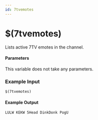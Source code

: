 ```yaml
---
id: 7tvemotes
---
```


# $(7tvemotes)

Lists active 7TV emotes in the channel.

#### Parameters

This variable does not take any parameters.

### Example Input
```
$(7tvemotes)
```

#### Example Output

```
LULW KEKW 5Head DinkDonk PogU
```
